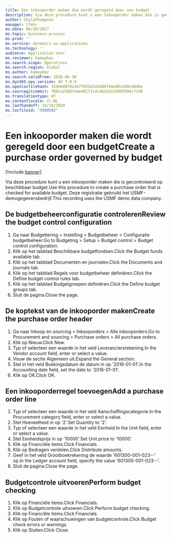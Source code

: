 ```yaml
---
title: Een inkooporder maken die wordt geregeld door een budget
description: Via deze procedure kunt u een inkooporder maken die is gecontroleerd op beschikbaar budget.
author: ShylaThompson
manager: tfehr
ms.date: 06/20/2017
ms.topic: business-process
ms.prod: ''
ms.service: dynamics-ax-applications
ms.technology: ''
audience: Application User
ms.reviewer: kamaybac
ms.search.scope: Operations
ms.search.region: Global
ms.author: kamaybac
ms.search.validFrom: 2016-06-30
ms.dyn365.ops.version: AX 7.0.0
ms.openlocfilehash: 319eb0070a3677035e2a5d89744e80cd38c08d8e
ms.sourcegitcommit: 708ca25687a4e48271cdcd6d2d22d99fb94cf140
ms.translationtype: HT
ms.contentlocale: nl-NL
ms.lasthandoff: 10/10/2020
ms.locfileid: "3980502"
---
```

# <a name="create-a-purchase-order-governed-by-budget"></a><span data-ttu-id="d51e5-103">Een inkooporder maken die wordt geregeld door een budget</span><span class="sxs-lookup"><span data-stu-id="d51e5-103">Create a purchase order governed by budget</span></span>

[!include [banner](../../includes/banner.md)]

<span data-ttu-id="d51e5-104">Via deze procedure kunt u een inkooporder maken die is gecontroleerd op beschikbaar budget.</span><span class="sxs-lookup"><span data-stu-id="d51e5-104">Use this procedure to create a purchase order that is checked for available budget.</span></span> <span data-ttu-id="d51e5-105">Deze registratie gebruikt het USMF-demogegevensbedrijf.</span><span class="sxs-lookup"><span data-stu-id="d51e5-105">This recording uses the USMF demo data company.</span></span>


## <a name="review-the-budget-control-configuration"></a><span data-ttu-id="d51e5-106">De budgetbeheerconfiguratie controleren</span><span class="sxs-lookup"><span data-stu-id="d51e5-106">Review the budget control configuration</span></span>
1. <span data-ttu-id="d51e5-107">Ga naar Budgettering > Instelling > Budgetbeheer > Configuratie budgetbeheer.</span><span class="sxs-lookup"><span data-stu-id="d51e5-107">Go to Budgeting > Setup > Budget control > Budget control configuration.</span></span>
2. <span data-ttu-id="d51e5-108">Klik op het tabblad Beschikbare budgetfondsen.</span><span class="sxs-lookup"><span data-stu-id="d51e5-108">Click the Budget funds available tab.</span></span>
3. <span data-ttu-id="d51e5-109">Klik op het tabblad Documenten en journalen.</span><span class="sxs-lookup"><span data-stu-id="d51e5-109">Click the Documents and journals tab.</span></span>
4. <span data-ttu-id="d51e5-110">Klik op het tabblad Regels voor budgetbeheer definiëren.</span><span class="sxs-lookup"><span data-stu-id="d51e5-110">Click the Define budget control rules tab.</span></span>
5. <span data-ttu-id="d51e5-111">Klik op het tabblad Budgetgroepen definiëren.</span><span class="sxs-lookup"><span data-stu-id="d51e5-111">Click the Define budget groups tab.</span></span>
6. <span data-ttu-id="d51e5-112">Sluit de pagina.</span><span class="sxs-lookup"><span data-stu-id="d51e5-112">Close the page.</span></span>

## <a name="create-the-purchase-order-header"></a><span data-ttu-id="d51e5-113">De koptekst van de inkooporder maken</span><span class="sxs-lookup"><span data-stu-id="d51e5-113">Create the purchase order header</span></span>
1. <span data-ttu-id="d51e5-114">Ga naar Inkoop en sourcing > Inkooporders > Alle inkooporders.</span><span class="sxs-lookup"><span data-stu-id="d51e5-114">Go to Procurement and sourcing > Purchase orders > All purchase orders.</span></span>
2. <span data-ttu-id="d51e5-115">Klik op Nieuw.</span><span class="sxs-lookup"><span data-stu-id="d51e5-115">Click New.</span></span>
3. <span data-ttu-id="d51e5-116">Typ of selecteer een waarde in het veld Leveranciersrekening.</span><span class="sxs-lookup"><span data-stu-id="d51e5-116">In the Vendor account field, enter or select a value.</span></span>
4. <span data-ttu-id="d51e5-117">Vouw de sectie Algemeen uit.</span><span class="sxs-lookup"><span data-stu-id="d51e5-117">Expand the General section.</span></span>
5. <span data-ttu-id="d51e5-118">Stel in het veld Boekingsdatum de datum in op '2016-01-01'.</span><span class="sxs-lookup"><span data-stu-id="d51e5-118">In the Accounting date field, set the date to '2016-01-01'.</span></span>
6. <span data-ttu-id="d51e5-119">Klik op OK.</span><span class="sxs-lookup"><span data-stu-id="d51e5-119">Click OK.</span></span>

## <a name="add-a-purchase-order-line"></a><span data-ttu-id="d51e5-120">Een inkooporderregel toevoegen</span><span class="sxs-lookup"><span data-stu-id="d51e5-120">Add a purchase order line</span></span>
1. <span data-ttu-id="d51e5-121">Typ of selecteer een waarde in het veld Aanschaffingscategorie.</span><span class="sxs-lookup"><span data-stu-id="d51e5-121">In the Procurement category field, enter or select a value.</span></span>
2. <span data-ttu-id="d51e5-122">Stel Hoeveelheid in op '2'.</span><span class="sxs-lookup"><span data-stu-id="d51e5-122">Set Quantity to '2'.</span></span>
3. <span data-ttu-id="d51e5-123">Typ of selecteer een waarde in het veld Eenheid.</span><span class="sxs-lookup"><span data-stu-id="d51e5-123">In the Unit field, enter or select a value.</span></span>
4. <span data-ttu-id="d51e5-124">Stel Eenheidsprijs in op '10000'.</span><span class="sxs-lookup"><span data-stu-id="d51e5-124">Set Unit price to '10000'.</span></span>
5. <span data-ttu-id="d51e5-125">Klik op Financiële items.</span><span class="sxs-lookup"><span data-stu-id="d51e5-125">Click Financials.</span></span>
6. <span data-ttu-id="d51e5-126">Klik op Bedragen verdelen.</span><span class="sxs-lookup"><span data-stu-id="d51e5-126">Click Distribute amounts.</span></span>
7. <span data-ttu-id="d51e5-127">Geef in het veld Grootboekrekening de waarde '601300-001-023--' op.</span><span class="sxs-lookup"><span data-stu-id="d51e5-127">In the Ledger account field, specify the value '601300-001-023--'.</span></span>
8. <span data-ttu-id="d51e5-128">Sluit de pagina.</span><span class="sxs-lookup"><span data-stu-id="d51e5-128">Close the page.</span></span>

## <a name="perform-budget-checking"></a><span data-ttu-id="d51e5-129">Budgetcontrole uitvoeren</span><span class="sxs-lookup"><span data-stu-id="d51e5-129">Perform budget checking</span></span>
1. <span data-ttu-id="d51e5-130">Klik op Financiële items.</span><span class="sxs-lookup"><span data-stu-id="d51e5-130">Click Financials.</span></span>
2. <span data-ttu-id="d51e5-131">Klik op Budgetcontrole uitvoeren.</span><span class="sxs-lookup"><span data-stu-id="d51e5-131">Click Perform budget checking.</span></span>
3. <span data-ttu-id="d51e5-132">Klik op Financiële items.</span><span class="sxs-lookup"><span data-stu-id="d51e5-132">Click Financials.</span></span>
4. <span data-ttu-id="d51e5-133">Klik op Fouten of waarschuwingen van budgetcontrole.</span><span class="sxs-lookup"><span data-stu-id="d51e5-133">Click Budget check errors or warnings.</span></span>
5. <span data-ttu-id="d51e5-134">Klik op Sluiten.</span><span class="sxs-lookup"><span data-stu-id="d51e5-134">Click Close.</span></span>

